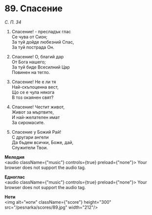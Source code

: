 # 89. Спасение

_С. П. 34_

1. Спасение! - пресладък глас  
Се чува от Сион;  
За туй дойде любезний Спас,  
За туй пострада Он.  

2. Спасение! О, благий дар  
От Бога нашего;  
За туй биде Всесилний Цар  
Повинен на тегло.  

3. Спасение! Не е ли тя  
Най-скъпоценна вест,  
Що се е чула някога  
В тоз окаянен свят?

4. Спасение! Честит живот,  
Живот за мъртвите,  
И най-желателен имат  
За сиромасите.  

5. Спасение у Божий Рай!  
С другари ангели  
Да бъдем всички, Боже, дай,  
Служители Твои.

**Мелодия**  
<audio className={"music"} controls={true} preload={"none"}>
    <source src="/pesnarka/mp3/89.mp3" type="audio/mpeg"/>
    Your browser does not support the audio tag.
</audio>

**Едноглас**  
<audio className={"music"} controls={true} preload={"none"}>
    <source src="/pesnarka/transp/89.mp3" type="audio/mpeg"/>
    Your browser does not support the audio tag.
</audio>

**Ноти**  
<img alt="ноти" className={"score"} height="300" src="/pesnarka/scores/89.jpg" width="212"/>
